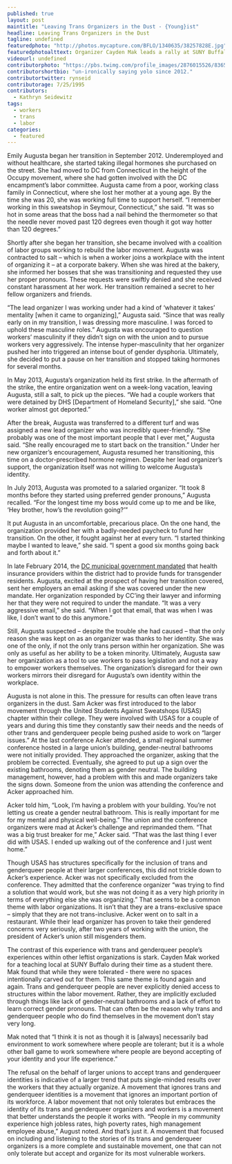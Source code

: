 ```yaml
---
published: true
layout: post
maintitle: "Leaving Trans Organizers in the Dust - {Young}ist"
headline: Leaving Trans Organizers in the Dust
tagline: undefined
featuredphoto: "http://photos.mycapture.com/BFLO/1340635/38257828E.jpg"
featuredphotoalttext: Organizer Cayden Mak leads a rally at SUNY Buffalo
videourl: undefined
contributorphoto: "https://pbs.twimg.com/profile_images/2876015526/836573847cf1209392334de3cf462717.png"
contributorshortbio: "un-ironically saying yolo since 2012."
contributortwitter: rynseid
contributorage: 7/25/1995
contributors: 
  - Kathryn Seidewitz
tags: 
  - workers
  - trans
  - labor
categories: 
  - featured
---
```


Emily Augusta began her transition in September 2012. Underemployed and without healthcare, she started taking illegal hormones she purchased on the street. She had moved to DC from Connecticut in the height of the Occupy movement, where she had gotten involved with the DC encampment’s labor committee. Augusta came from a poor, working class family in Connecticut, where she lost her mother at a young age. By the time she was 20, she was working full time to support herself. “I remember working in this sweatshop in Seymour, Connecticut,” she said. “It was so hot in some areas that the boss had a nail behind the thermometer so that the needle never moved past 120 degrees even though it got way hotter than 120 degrees.”

Shortly after she began her transition, she became involved with a coalition of labor groups working to rebuild the labor movement. Augusta was contracted to salt – which is when a worker joins a workplace with the intent of organizing it – at a corporate bakery. When she was hired at the bakery, she informed her bosses that she was transitioning and requested they use her proper pronouns. These requests were swiftly denied and she received constant harassment at her work. Her transition remained a secret to her fellow organizers and friends.

“The lead organizer I was working under had a kind of ‘whatever it takes’ mentality [when it came to organizing],” Augusta said. “Since that was really early on in my transition, I was dressing more masculine. I was forced to uphold these masculine roles.” Augusta was encouraged to question workers’ masculinity if they didn’t sign on with the union and to pursue workers very aggressively. The intense hyper-masculinity that her organizer pushed her into triggered an intense bout of gender dysphoria. Ultimately, she decided to put a pause on her transition and stopped taking hormones for several months.

In May 2013, Augusta’s organization held its first strike. In the aftermath of the strike, the entire organization went on a week-long vacation, leaving Augusta, still a salt, to pick up the pieces. “We had a couple workers that were detained by DHS [Department of Homeland Security],” she said. “One worker almost got deported.” 

After the break, Augusta was transferred to a different turf and was assigned a new lead organizer who was incredibly queer-friendly. “She probably was one of the most important people that I ever met,” Augusta said. “She really encouraged me to start back on the transition.” Under her new organizer’s encouragement, Augusta resumed her transitioning, this time on a doctor-prescribed hormone regimen. Despite her lead organizer’s support, the organization itself was not willing to welcome Augusta’s identity.

In July 2013, Augusta was promoted to a salaried organizer. “It took 8 months before they started using preferred gender pronouns,” Augusta recalled. “For the longest time my boss would come up to me and be like, ‘Hey brother, how’s the revolution going?’”

It put Augusta in an uncomfortable, precarious place. On the one hand, the organization provided her with a badly-needed paycheck to fund her transition. On the other, it fought against her at every turn. “I started thinking maybe I wanted to leave,” she said. “I spent a good six months going back and forth about it.” 

In late February 2014, the [DC municipal government mandated](http://www.nytimes.com/2014/02/28/us/dc-insurance-must-cover-treatment-for-transgender-residents-mayor-says.html) that health insurance providers within the district had to provide funds for transgender residents. Augusta, excited at the prospect of having her transition covered, sent her employers an email asking if she was covered under the new mandate. Her organization responded by CC’ing their lawyer and informing her that they were not required to under the mandate. “It was a very aggressive email,” she said. “When I got that email, that was when I was like, I don’t want to do this anymore.”

Still, Augusta suspected – despite the trouble she had caused – that the only reason she was kept on as an organizer was thanks to her identity. She was one of the only, if not the only trans person within her organization. She was only as useful as her ability to be a token minority. Ultimately, Augusta saw her organization as a tool to use workers to pass legislation and not a way to empower workers themselves. The organization’s disregard for their own workers mirrors their disregard for Augusta’s own identity within the workplace. 

Augusta is not alone in this. The pressure for results can often leave trans organizers in the dust. Sam Acker was first introduced to the labor movement through the United Students Against Sweatshops (USAS) chapter within their college. They were involved with USAS for a couple of years and during this time they constantly saw their needs and the needs of other trans and genderqueer people being pushed aside to work on “larger issues.” At the last conference Acker attended, a small regional summer conference hosted in a large union’s building, gender-neutral bathrooms were not initially provided. They approached the organizer, asking that the problem be corrected. Eventually, she agreed to put up a sign over the existing bathrooms, denoting them as gender neutral. The building management, however, had a problem with this and made organizers take the signs down. Someone from the union was attending the conference and Acker approached him.

Acker told him, “Look, I’m having a problem with your building. You’re not letting us create a gender neutral bathroom. This is really important for me for my mental and physical well-being.” The union and the conference organizers were mad at Acker’s challenge and reprimanded them. “That was a big trust breaker for me,” Acker said. “That was the last thing I ever did with USAS. I ended up walking out of the conference and I just went home.”

Though USAS has structures specifically for the inclusion of trans and genderqueer people at their larger conferences, this did not trickle down to Acker’s experience. Acker was not specifically excluded from the conference. They admitted that the conference organizer “was trying to find a solution that would work, but she was not doing it as a very high priority in terms of everything else she was organizing.” That seems to be a common theme with labor organizations. It isn’t that they are a trans-exclusive space – simply that they are not trans-inclusive. Acker went on to salt in a restaurant. While their lead organizer has proven to take their gendered concerns very seriously, after two years of working with the union, the president of Acker’s union still misgenders them.

The contrast of this experience with trans and genderqueer people’s experiences within other leftist organizations is stark. Cayden Mak worked for a teaching local at SUNY Buffalo during their time as a student there. Mak found that while they were tolerated - there were no spaces intentionally carved out for them. This same theme is found again and again. Trans and genderqueer people are never explicitly denied access to structures within the labor movement. Rather, they are implicitly excluded through things like lack of gender-neutral bathrooms and a lack of effort to learn correct gender pronouns. That can often be the reason why trans and genderqueer people who do find themselves in the movement don’t stay very long.

Mak noted that “I think it is not as though it is [always] necessarily bad environment to work somewhere where people are tolerant; but it is a whole other ball game to work somewhere where people are beyond accepting of your identity and your life experience.”

The refusal on the behalf of larger unions to accept trans and genderqueer identities is indicative of a larger trend that puts single-minded results over the workers that they actually organize. A movement that ignores trans and genderqueer identities is a movement that ignores an important portion of its workforce. A labor movement that not only tolerates but embraces the identity of its trans and genderqueer organizers and workers is a movement that better understands the people it works with. “People in my community experience high jobless rates, high poverty rates, high management employee abuse,” August noted. And that’s just it. A movement that focused on including and listening to the stories of its trans and genderqueer organizers is a more complete and sustainable movement, one that can not only tolerate but accept and organize for its most vulnerable workers.
